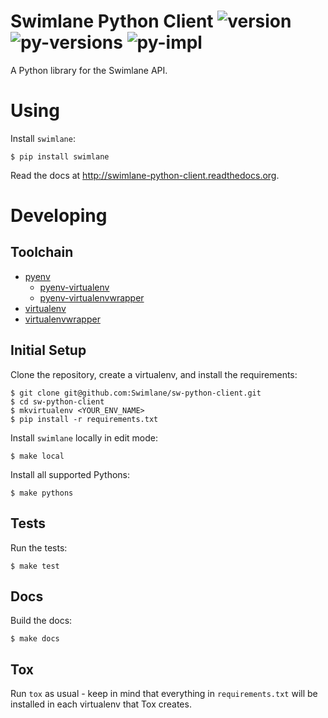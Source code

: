 # Swimlane Python Client ![version](https://img.shields.io/pypi/v/swimlane.svg) ![py-versions](https://img.shields.io/pypi/pyversions/swimlane.svg) ![py-impl](https://img.shields.io/pypi/implementation/swimlane.svg) 

A Python library for the Swimlane API.

# Using

Install `swimlane`:

```
$ pip install swimlane
```

Read the docs at http://swimlane-python-client.readthedocs.org.

# Developing

## Toolchain

* [pyenv](https://github.com/yyuu/pyenv)
    * [pyenv-virtualenv](https://github.com/yyuu/pyenv-virtualenv)
    * [pyenv-virtualenvwrapper](https://github.com/yyuu/pyenv-virtualenvwrapper)
* [virtualenv](https://virtualenv.readthedocs.org/en/latest/)
* [virtualenvwrapper](http://virtualenvwrapper.readthedocs.org/)

## Initial Setup

Clone the repository, create a virtualenv, and install the requirements:

```
$ git clone git@github.com:Swimlane/sw-python-client.git
$ cd sw-python-client
$ mkvirtualenv <YOUR_ENV_NAME>
$ pip install -r requirements.txt
```

Install `swimlane` locally in edit mode:

```
$ make local
```

Install all supported Pythons:

```
$ make pythons
```

## Tests

Run the tests:

```
$ make test
```

## Docs

Build the docs:

```
$ make docs
```

## Tox

Run `tox` as usual - keep in mind that everything in `requirements.txt` will
be installed in each virtualenv that Tox creates.
